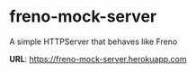 # freno-mock-server
A simple HTTPServer that behaves like Freno

**URL**: https://freno-mock-server.herokuapp.com
